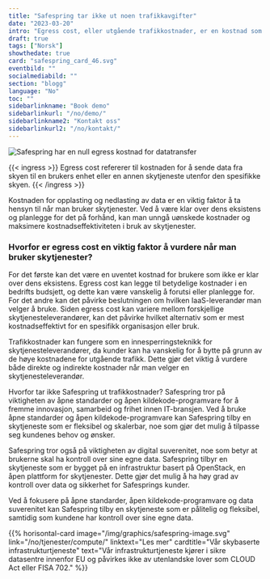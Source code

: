 ```yaml
---
title: "Safespring tar ikke ut noen trafikkavgifter"
date: "2023-03-20"
intro: "Egress cost, eller utgående trafikkostnader, er en kostnad som ofte overses når man bruker infrastruktur som en tjeneste og er en vanlig innesperringsteknikk."
draft: true
tags: ["Norsk"]
showthedate: true
card: "safespring_card_46.svg"
eventbild: ""
socialmediabild: ""
section: "blogg"
language: "No"
toc: ""
sidebarlinkname: "Book demo"
sidebarlinkurl: "/no/demo/"
sidebarlinkname2: "Kontakt oss"
sidebarlinkurl2: "/no/kontakt/"
---
```


![Safespring har en null egress kostnad for datatransfer](/img/blogg/safespring-zero-egress-cost.svg)


{{< ingress >}}
Egress cost refererer til kostnaden for å sende data fra skyen til en brukers enhet eller en annen skytjeneste utenfor den spesifikke skyen.
{{< /ingress >}}

Kostnaden for opplasting og nedlasting av data er en viktig faktor å ta hensyn til når man bruker skytjenester. Ved å være klar over dens eksistens og planlegge for det på forhånd, kan man unngå uønskede kostnader og maksimere kostnadseffektiviteten i bruk av skytjenester.

### Hvorfor er egress cost en viktig faktor å vurdere når man bruker skytjenester?

For det første kan det være en uventet kostnad for brukere som ikke er klar over dens eksistens. Egress cost kan legge til betydelige kostnader i en bedrifts budsjett, og dette kan være vanskelig å forutsi eller planlegge for. For det andre kan det påvirke beslutningen om hvilken IaaS-leverandør man velger å bruke. Siden egress cost kan variere mellom forskjellige skytjenesteleverandører, kan det påvirke hvilket alternativ som er mest kostnadseffektivt for en spesifikk organisasjon eller bruk.

Trafikkostnader kan fungere som en innesperringsteknikk for skytjenesteleverandører, da kunder kan ha vanskelig for å bytte på grunn av de høye kostnadene for utgående trafikk. Dette gjør det viktig å vurdere både direkte og indirekte kostnader når man velger en skytjenesteleverandør.

Hvorfor tar ikke Safespring ut trafikkostnader?
Safespring tror på viktigheten av åpne standarder og åpen kildekode-programvare for å fremme innovasjon, samarbeid og frihet innen IT-bransjen. Ved å bruke åpne standarder og åpen kildekode-programvare kan Safespring tilby en skytjeneste som er fleksibel og skalerbar, noe som gjør det mulig å tilpasse seg kundenes behov og ønsker.

Safespring tror også på viktigheten av digital suverenitet, noe som betyr at brukerne skal ha kontroll over sine egne data. Safespring tilbyr en skytjeneste som er bygget på en infrastruktur basert på OpenStack, en åpen plattform for skytjenester. Dette gjør det mulig å ha høy grad av kontroll over data og sikkerhet for Safesprings kunder.

Ved å fokusere på åpne standarder, åpen kildekode-programvare og data suverenitet kan Safespring tilby en skytjeneste som er pålitelig og fleksibel, samtidig som kundene har kontroll over sine egne data.

{{% horisontal-card image="/img/graphics/safespring-image.svg" link="/no/tjenester/compute/" linktext="Les mer" cardtitle="Vår skybaserte infrastrukturtjeneste" text="Vår infrastrukturtjeneste kjører i sikre datasentre innenfor EU og påvirkes ikke av utenlandske lover som CLOUD Act eller FISA 702." %}}